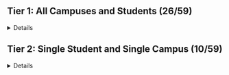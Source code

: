 
## Tier 1: All Campuses and Students (26/59)

<details>

### Frontend

#### Campus

<details>

  - [ ] Write a component to display a list of all campuses (at least their names and images)
  - [ ] Write a campuses sub-reducer to manage campuses in your Redux store
  - [ ] Display the all-campuses component when the url matches `/campuses`

</details>

#### Students

<details>

  - [ ] Write a component to display a list of all students (at least their names)
  - [ ] Write a students sub-reducer to manage students in your Redux store
  - [ ] Display the all-students component when the url matches `/students`

</details>

#### Navbar

<details>

  - [ ] Add a links to the navbar that can be used to navigate to the all-campuses view and the all-students view

</details>

### Backend

#### Seed

<details>

  - [ ] Write a function which sync's and seeds your database when your application starts 

</details>

#### Campus

<details>
  
  - [ ] Write a route to serve up all campuses

  - Write a `campuses` model with the following information:
    - [ ] name - not empty or null
    - [ ] imageUrl - with a default value
    - [ ] address - not empty or null
    - [ ] description - extremely large text

</details>

#### Students

<details>
  
  - [ ] Write a route to serve up all students

  - Write a `students` model with the following information:
    - [ ] firstName - not empty or null
    - [ ] lastName - not empty or null
    - [ ] email - not empty or null; must be a valid email
    - [ ] imageUrl - with a default value
    - [ ] gpa - decimal between 0.0 and 4.0

  - [ ] Students may be associated with at most one campus. Likewise, campuses may be associated with many students
  
</details>

</details>  

## Tier 2: Single Student and Single Campus (10/59)

<details>

### Frontend

<details>
  
#### Single Campus
  
<details>
  
  - Write a component to display a single campus with the following information:
    - [ ] The campus's name, image, address and description
    - [ ] A list of the names of all students in that campus (or a helpful message if it doesn't have any students)
  - [ ] Display the appropriate campus's info when the url matches `/campuses/:campusId`
  - [ ] Clicking on a campus from the campuses view should navigate to show that campus

  - [ ] Clicking on the name of a student in the campus view should navigate to show that student in the student view

</details>

#### Single Students
  
<details>
  
  - Write a component to display a single student with the following information:
    - [ ] The student's full name, email, image, and gpa
    - [ ] The name of their campus (or a helpful message if they don't have one)
  - [ ] Display the appropriate student when the url matches `/students/:studentId`
  - [ ] Clicking on a student from the students view should navigate to show that student

  - [ ] Clicking on the name of a campus in the student view should navigate to show that campus in the campus view

</details>

</details>

### Backend
  
<details>
  
#### Campus

<details>
  
   - [ ] Write a route to serve up a single student (based on their id), _including that student's campus_
  
</details>
  
#### Students
  
<details>
  
   - [ ] Write a route to serve up a single campus (based on its id), _including that campuses' students_
  
</details>
  
</details>

### Tier 3: Adding a Campus and Adding a Student (8/59)


#### Frontend
<details>

- [ ] Write a component to display a form for adding a new campus that contains inputs for _at least_ the name and address.
- [ ] Display this component as part of the campuses view, alongside the list of campuses
- Submitting the form with a valid name/address should:

  - [ ] Make an AJAX request that causes the new campus to be persisted in the database
  - [ ] Add the new campus to the list of campuses without needing to refresh the page

- [ ] Write a component to display a form for adding a new student that contains inputs for _at least_ first name, last name and email
- [ ] Display this component as part of the students view, alongside the list of students
- Submitting the form with a valid first name/last name/email should:
  - [ ] Make an AJAX request that causes the new student to be persisted in the database
  - [ ] Add the new student to the list of students without needing to refresh the page

</details>


### Tier 4: Removing a Campus and Removing a Student (6/59)


#### Frontend

<details>

- [ ] In the campuses view, include an `X` button next to each campus
- Clicking the `X` button should:

  - [ ] Make an AJAX request that causes that campus to be removed from database
  - [ ] Remove the campus from the list of campuses without needing to refresh the page

- [ ] In the students view, include an `X` button next to each student
- Clicking the `X` button should:
  - [ ] Make an AJAX request that causes that student to be removed from database
  - [ ] Remove the student from the list of students without needing to refresh the page

</details>

### Tier 5: Updating a Campus and Updating a Student (9/59)


#### Frontend

<details>

- [ ] Write a component to display a form updating _at least_ a campus's name and address
- [ ] Display this component as part of the campus view
- Submitting the form with valid data should:
  - [ ] Make an AJAX request that causes that campus to be updated in the database
  - [ ] Update the campus in the current view without needing to refresh the page
- [ ] In the campus view, display an `Unregister` button next to each of its students, which removes the student from the campus (in the database as well as this view); hint: the student is still in the database but is no longer associated with the campus

- [ ] Write a component to display a form updating a student
- [ ] Display this component as part of the student view
- Submitting the form with valid data should:
  - [ ] Make an AJAX request that causes that student to be updated in the database
  - [ ] Update the student in the current view without needing to refresh the page

</details>


### Bonus Tier: Finishing Touches (15 EC)



#### Finishing Touches

<details>

- [ ] If a user attempts to add a new student or campus without a required field, a helpful message should be displayed
- [ ] If a user attempts to access a page that doesn't exist (ex. `/potato`), a helpful "not found" message should be displayed
- [ ] If a user attempts to view a student/campus that doesn't exist, a helpful message should be displayed
- [ ] Whenever a component needs to wait for data to load from the server, a "loading" message should be displayed until the data is available
- [ ] Overall, the app is spectacularly styled and visually stunning

</details>

#### Ordering

<details>

- [ ] Create option for students to be ordered based on lastName on all-students view
- [ ] Create option for students to be ordered based on GPA on all-students view
- [ ] Create option for campuses to be ordered based on number of enrolled students on all-campuses view

</details>

#### Filtering

<details>

- [ ] Create a filter on all-students view to only show students who are not registered to a campus
- [ ] Create a filter on the all-campuses view to only show campuses that do not have any registered students

</details>

#### Seeding & Pagination

<details>

- [ ] Seed 100+ students and 100+ campuses
- [ ] Implement _front-end_ pagination for the students view (e.g. `/students?page=1` renders the first ten students, and `/students?page=2` renders students 11-20)
- [ ] Implement _front-end_ pagination for the campuses view (e.g. `/campuses?page=1` renders the first ten campuses, and `/campuses?page=2` renders campuses 11-20)
- [ ] Implement _back-end_ pagination for students (e.g. `/api/students?page=1` returns the first ten students' data, and `/api/students?page=2` returns students 11-20)
- [ ] Implement _back-end_ pagination for campuses (e.g. `/api/campuses?page=1` returns the first ten campuses' data, and `/api/campuses?page=2` returns campuses 11-20)

</details>


* `RUBRIC.md` - contains the grading rubric for additional factors, as well as the formula for calculating the total score





## Evaluation

- Requirements score (70%)
- Rubric score (30%)
- Extra credit (15% max)
